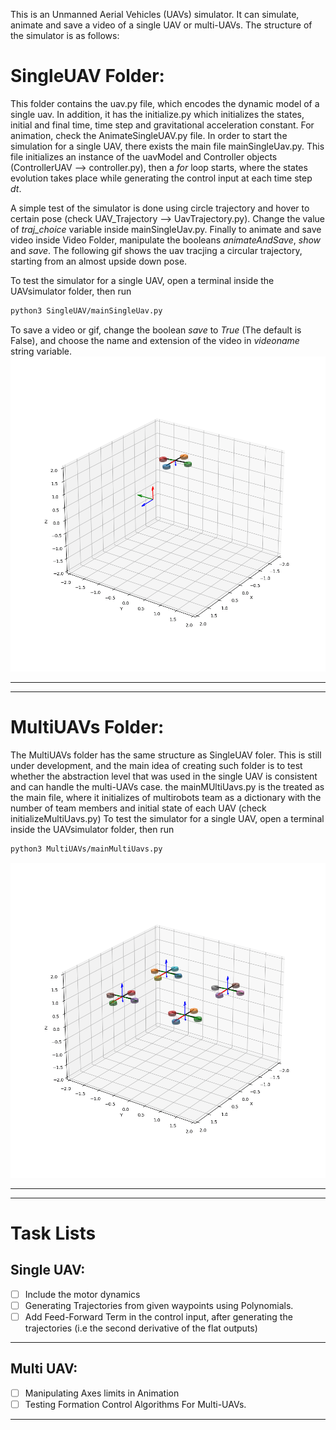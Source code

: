 This is an Unmanned Aerial Vehicles (UAVs) simulator. It can simulate, animate and save a video of a single UAV or multi-UAVs. The structure of the simulator is as follows:

# SingleUAV Folder:
This folder contains the uav.py file, which encodes the dynamic model of a single uav. In addition, it has the initialize.py which initializes the states, initial and final time, time step and gravitational acceleration constant. For animation, check the AnimateSingleUAV.py file. In order to start the simulation for a single UAV, there exists the main file mainSingleUav.py. This file initializes an instance of the uavModel and Controller objects (ControllerUAV --> controller.py), then a _for_ loop starts, where the states evolution takes place while generating the control input at each time step _dt_. 
 
A simple test of the simulator is done using circle trajectory and hover to certain pose (check UAV_Trajectory --> UavTrajectory.py). Change the value of *traj_choice* variable inside mainSingleUav.py. Finally to animate and save video inside Video Folder, manipulate the booleans _animateAndSave_, _show_ and _save_. 
The following gif shows the uav tracjing a circular trajectory, starting from an almost upside down pose. 

To test the simulator for a single UAV, open a terminal inside the UAVsimulator folder, then run
 ```bash
python3 SingleUAV/mainSingleUav.py 
```
To save a video or gif, change the boolean _save_ to *True* (The default is False), and choose the name and extension of the video in *videoname* string variable.
![Markdown Logo](Videos/CircularTraj.gif)
___
___
# MultiUAVs Folder:
The MultiUAVs folder has the same structure as SingleUAV foler. This is still under development, and the main idea of creating such folder is to test whether the abstraction level that was used in the single UAV is consistent and can handle the multi-UAVs case. the mainMUltiUavs.py is the treated as the main file, where it initializes of multirobots team as a dictionary with the number of team members and initial state of each UAV (check initializeMultiUavs.py) 
To test the simulator for a single UAV, open a terminal inside the UAVsimulator folder, then run
 ```bash
python3 MultiUAVs/mainMultiUavs.py
```
![Markdown Logo](Videos/UpsideDownTeam.gif)
___
___
# Task Lists
## Single UAV:
* [ ] Include the motor dynamics
* [ ] Generating Trajectories from given waypoints using Polynomials.
* [ ] Add Feed-Forward Term in the control input, after generating the trajectories (i.e the second derivative of the flat outputs)
___
## Multi UAV:
* [ ] Manipulating Axes limits in Animation
* [ ] Testing Formation Control Algorithms For Multi-UAVs.
___
